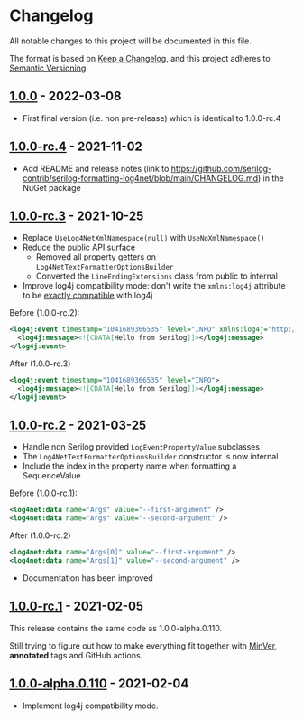 # Changelog
All notable changes to this project will be documented in this file.

The format is based on [Keep a Changelog](https://keepachangelog.com/en/1.0.0/), and this project adheres to [Semantic Versioning](https://semver.org/spec/v2.0.0.html).

## [1.0.0][1.0.0] - 2022-03-08

- First final version (i.e. non pre-release) which is identical to 1.0.0-rc.4

## [1.0.0-rc.4][1.0.0-rc.4] - 2021-11-02

- Add README and release notes (link to https://github.com/serilog-contrib/serilog-formatting-log4net/blob/main/CHANGELOG.md) in the NuGet package

## [1.0.0-rc.3][1.0.0-rc.3] - 2021-10-25

- Replace `UseLog4NetXmlNamespace(null)` with `UseNoXmlNamespace()`
- Reduce the public API surface
  - Removed all property getters on `Log4NetTextFormatterOptionsBuilder`
  - Converted the `LineEndingExtensions` class from public to internal
- Improve log4j compatibility mode: don't write the `xmlns:log4j` attribute to be [exactly compatible](https://github.com/apache/log4j/blob/v1_2_17/src/main/java/org/apache/log4j/xml/XMLLayout.java#L137-L145) with log4j

Before (1.0.0-rc.2):

```xml
<log4j:event timestamp="1041689366535" level="INFO" xmlns:log4j="http://jakarta.apache.org/log4j/"> 
  <log4j:message><![CDATA[Hello from Serilog]]></log4j:message> 
</log4j:event> 
```

After (1.0.0-rc.3)

```xml
<log4j:event timestamp="1041689366535" level="INFO"> 
  <log4j:message><![CDATA[Hello from Serilog]]></log4j:message> 
</log4j:event> 
```

## [1.0.0-rc.2][1.0.0-rc.2] - 2021-03-25

- Handle non Serilog provided `LogEventPropertyValue` subclasses
- The `Log4NetTextFormatterOptionsBuilder` constructor is now internal
- Include the index in the property name when formatting a SequenceValue

Before (1.0.0-rc.1):

```xml
<log4net:data name="Args" value="--first-argument" />
<log4net:data name="Args" value="--second-argument" />
```

After (1.0.0-rc.2)

```xml
<log4net:data name="Args[0]" value="--first-argument" />
<log4net:data name="Args[1]" value="--second-argument" />
```

- Documentation has been improved

## [1.0.0-rc.1][1.0.0-rc.1] - 2021-02-05

This release contains the same code as 1.0.0-alpha.0.110.

Still trying to figure out how to make everything fit together with [MinVer](https://github.com/adamralph/minver), **annotated** tags and GitHub actions.

## [1.0.0-alpha.0.110][1.0.0-alpha.0.110] - 2021-02-04

- Implement log4j compatibility mode.

[1.0.0]: https://github.com/serilog-contrib/serilog-formatting-log4net/compare/1.0.0-rc.4...1.0.0
[1.0.0-rc.4]: https://github.com/serilog-contrib/serilog-formatting-log4net/compare/1.0.0-rc.3...1.0.0-rc.4
[1.0.0-rc.3]: https://github.com/serilog-contrib/serilog-formatting-log4net/compare/1.0.0-rc.2...1.0.0-rc.3
[1.0.0-rc.2]: https://github.com/serilog-contrib/serilog-formatting-log4net/compare/1.0.0-rc.1...1.0.0-rc.2
[1.0.0-rc.1]: https://github.com/serilog-contrib/serilog-formatting-log4net/compare/1.0.0-alpha.0.110...1.0.0-rc.1
[1.0.0-alpha.0.110]: https://github.com/serilog-contrib/serilog-formatting-log4net/releases/tag/1.0.0-alpha.0.110

